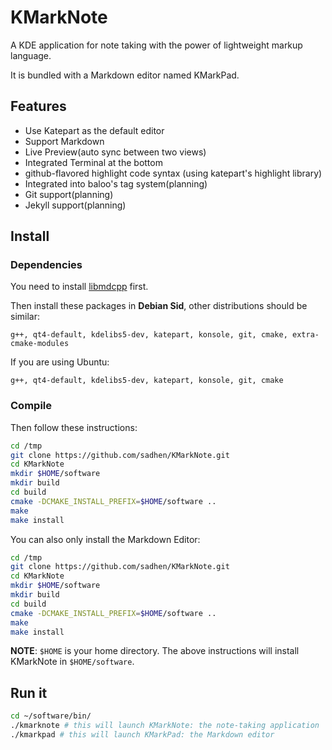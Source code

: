 # KMarkNote

A KDE application for note taking with the power of lightweight markup language.

It is bundled with a Markdown editor named KMarkPad.

## Features
+ Use Katepart as the default editor
+ Support Markdown
+ Live Preview(auto sync between two views)
+ Integrated Terminal at the bottom
+ github-flavored highlight code syntax (using katepart's highlight library)
+ Integrated into baloo's tag system(planning)
+ Git support(planning)
+ Jekyll support(planning)

## Install

### Dependencies

You need to install [libmdcpp](https://github.com/sadhen/libmdcpp) first.

Then install these packages in **Debian Sid**, other distributions should be 
similar:

`g++, qt4-default, kdelibs5-dev, katepart, konsole, git, cmake, extra-cmake-modules`

If you are using Ubuntu:

`g++, qt4-default, kdelibs5-dev, katepart, konsole, git, cmake`

### Compile

Then follow these instructions:
``` sh
cd /tmp
git clone https://github.com/sadhen/KMarkNote.git
cd KMarkNote
mkdir $HOME/software
mkdir build
cd build
cmake -DCMAKE_INSTALL_PREFIX=$HOME/software ..
make
make install
```

You can also only install the Markdown Editor:
``` sh
cd /tmp
git clone https://github.com/sadhen/KMarkNote.git
cd KMarkNote
mkdir $HOME/software
mkdir build
cd build
cmake -DCMAKE_INSTALL_PREFIX=$HOME/software ..
make
make install
```

**NOTE**: `$HOME` is your home directory. The above instructions will install KMarkNote in `$HOME/software`.

## Run it
``` sh
cd ~/software/bin/
./kmarknote # this will launch KMarkNote: the note-taking application
./kmarkpad # this will launch KMarkPad: the Markdown editor
```
